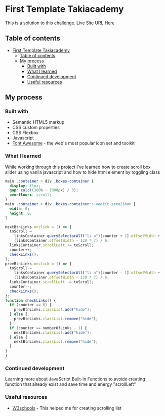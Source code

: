 # First Template Takiacademy

This is a solution to this [challenge](https://projects.invisionapp.com/share/5DFUZ25XHZN#/screens/282343926).
 Live Site URL [Here](https://adembc.github.io/First-Template-Takiacademy/)

## Table of contents

- [First Template Takiacademy](#first-template-takiacademy)
  - [Table of contents](#table-of-contents)
  - [My process](#my-process)
    - [Built with](#built-with)
    - [What I learned](#what-i-learned)
    - [Continued development](#continued-development)
    - [Useful resources](#useful-resources)

## My process

### Built with

- Semantic HTML5 markup
- CSS custom properties
- CSS Flexbox
- Javascript
- [Font Awesome](https://fontawesome.com) -  the web's most popular icon set and toolkit

### What I learned

While working through this project I've learned how to create scroll box slider using vanila javascript and how to hide html element by toggling class

```css
main .container > div .boxes-container {
  display: flex;
  gap: calc((100% - 1000px) / 3);
  overflow-x: scroll;
}
main .container > div .boxes-container::-webkit-scrollbar {
  width: 0;
  height: 0;
}
```

```js
nextBtnLinks.onclick = () => {
  toScroll =
    linksContainer.querySelectorAll("li a")[counter + 1].offsetWidth +
    (linksContainer.offsetWidth - 120 * 7) / 6;
  linksContainer.scrollLeft += toScroll;
  counter++;
  checkLinks();
};
prevBtnLinks.onclick = () => {
  toScroll =
    linksContainer.querySelectorAll("li a")[counter - 1].offsetWidth +
    (linksContainer.offsetWidth - 120 * 7) / 6;
  linksContainer.scrollLeft -= toScroll;
  counter--;
  checkLinks();
};
function checkLinks() {
  if (counter == 6) {
    prevBtnLinks.classList.add("hide");
  } else {
    prevBtnLinks.classList.remove("hide");
  }
  if (counter == numberOfLinks - 1) {
    nextBtnLinks.classList.add("hide");
  } else {
    nextBtnLinks.classList.remove("hide");
  }
}
}
```

### Continued development
Learning more about JavaScript Built-in Functions to avoide creating function that already exist and save time and energy "scrollLeft" 
### Useful resources

- [W3schools](https://www.w3schools.com/howto/howto_css_menu_horizontal_scroll.asp) - This helped me for creating scrolling list

